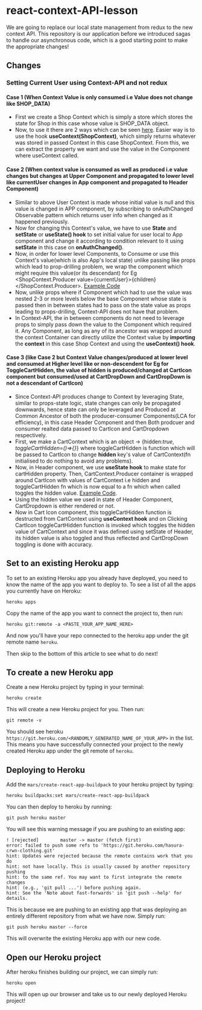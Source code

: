 # react-context-API-lesson
We are going to replace our local state management from redux to the new context API. This repository is our application before we introduced sagas to handle our asynchronous code, which is a good starting point to make the appropriate changes!

## Changes 

### Setting Current User using Context-API and not redux

#### Case 1 (When Context Value is only consumed i.e Value does not change like SHOP_DATA)
- First we create a Shop Context which is simply a store which stores the state for Shop in this case whose value is SHOP_DATA object.
- Now, to use it there are 2 ways which can be seen [here](src/pages/collection/collection.component.jsx). Easier way is to use the hook **useContext(ShopContext)**, which simply returns whatever was stored in passed Context in this case ShopContext. From this, we can extract the property we want and use the value in the Component where useContext called.

#### Case 2 (When context value is consumed as well as produced i.e value changes but changes at Upper Component and propagated to lower level like currentUser changes in App component and propagated to Header Component)
- Similar to above User Context is made whose initial value is null and this value is changed in APP component, by subscribing to onAuthChanged Observable pattern which returns user info when changed as it happened previously.
- Now for changing this Context's value, we have to use **State** and **setState** or **useState() hook** to set initial value for user local to App component and change it according to condition relevant to it using **setState** in this case on **onAuthChanged()**.
- Now, in order for lower level Components, to Consume or use this Context's value(which is also App's local state) unlike passing like props which lead to prop-drilling problem, we wrap the component which might require this value(or its descendant) for Eg <ShopContext.Producer value={currentUser}>{children}</ShopContext.Producer>. [Example Code](src/App.js)
- Now, unlike props where if Component which had to use the value was nested 2-3 or more levels below the base Component whose state is passed then in between states had to pass on the state value as props leading to props-drilling, Context-API does not have that problem.
- In Context-API, the in between components do not need to leverage props to simply pass down the value to the Component which required it. Any Component, as long as any of its ancestor was wrapped around the context Container can directly utilize the Context value by **importing** the **context** in this case Shop Context and using the **useContext() hook**.

#### Case 3 (like Case 2 but Context Value changes/produced at lower level and consumed at Higher level like or non-descendent for Eg for ToggleCartHidden, the value of hidden is produced/changed at CartIcon component but consumed/used at CartDropDown and CartDropDown is not a descendant of CartIcon)
- Since Context-API produces change to Context by leveraging State, similar to props-state logic, state changes can only be propagated downwards, hence state can only be leveraged and Produced at Common Ancestor of both the producer-consumer Components(LCA for efficiency), in this case Header Component and then Both prodcuer and consumer realted data passed to CartIcon and CartDropdown respectively.
- First, we make a CartContext which is an object -> {hidden:*true*, *toggleCartHidden=()=>{}*} where toggleCartHidden is function which will be passed to CartIcon to change **hidden** key's value of CartContext(fn initialised to do nothing to avoid any problems).
- Now, in Header component, we use **useState hook** to make state for cartHidden property. Then, CartContext.Producer container is wrapped around CartIcon
with values of CartContext i.e hidden and toggleCartHidden fn which is now equal to a fn which when called toggles the hidden value. [Example Code](src/components/header/header.component.jsx).
- Using the hidden value we used in state of Header Component, CartDropdown is either rendered or not. 
- Now in Cart Icon component, this toggleCartHidden function is destructed from CartContext using **useContext hook** and on Clicking CartIcon toggleCartHidden function is invoked which toggles the hidden value of CartContext and since it was defined using setState of Header, its hidden value is also toggled and thus reflected and CartDropDown toggling is done with accuracy.

## Set to an existing Heroku app

To set to an existing Heroku app you already have deployed, you need to know the name of the app you want to deploy to. To see a list of all the apps you currently have on Heroku:

```
heroku apps
```

Copy the name of the app you want to connect the project to, then run:

```
heroku git:remote -a <PASTE_YOUR_APP_NAME_HERE>
```

And now you'll have your repo connected to the heroku app under the git remote name `heroku`.

Then skip to the bottom of this article to see what to do next!


## To create a new Heroku app

Create a new Heroku project by typing in your terminal:

```
heroku create
```

This will create a new Heroku project for you. Then run:

```
git remote -v
```

You should see heroku `https://git.heroku.com/<RANDOMLY_GENERATED_NAME_OF_YOUR_APP>` in the list. This means you have successfully connected your project to the newly created Heroku app under the git remote of `heroku`.


## Deploying to Heroku

Add the `mars/create-react-app-buildpack` to your heroku project by typing:

```
heroku buildpacks:set mars/create-react-app-buildpack
```

You can then deploy to heroku by running:

```
git push heroku master
```

You will see this warning message if you are pushing to an existing app:

```
! [rejected]        master -> master (fetch first)
error: failed to push some refs to 'https://git.heroku.com/hasura-crwn-clothing.git'
hint: Updates were rejected because the remote contains work that you do
hint: not have locally. This is usually caused by another repository pushing
hint: to the same ref. You may want to first integrate the remote changes
hint: (e.g., 'git pull ...') before pushing again.
hint: See the 'Note about fast-forwards' in 'git push --help' for details.
```

This is because we are pushing to an existing app that was deploying an entirely different repository from what we have now. Simply run:

```
git push heroku master --force
```

This will overwrite the existing Heroku app with our new code.


## Open our Heroku project

After heroku finishes building our project, we can simply run:

```
heroku open
```

This will open up our browser and take us to our newly deployed Heroku project!
